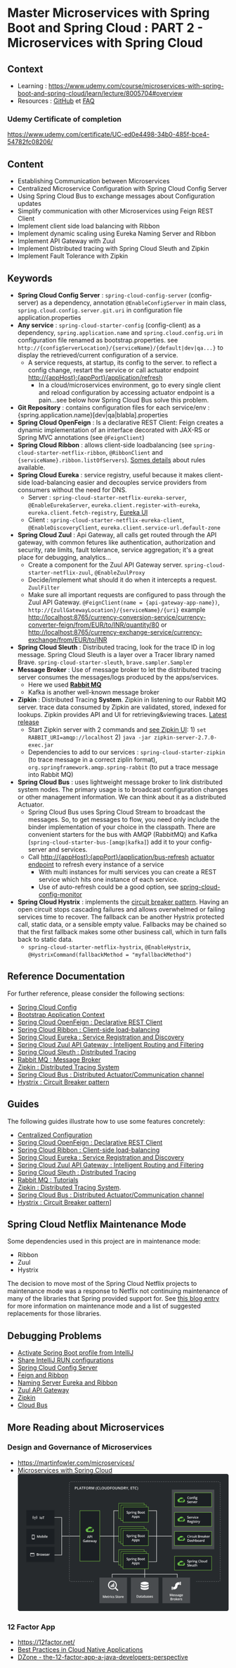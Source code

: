 # Master Microservices with Spring Boot and Spring Cloud : PART 2 - Microservices with Spring Cloud

## Context

* Learning : <https://www.udemy.com/course/microservices-with-spring-boot-and-spring-cloud/learn/lecture/8005704#overview>
* Resources : [GitHub](https://github.com/in28minutes/spring-microservices/tree/master/03.microservices) et [FAQ](https://github.com/in28minutes/in28minutes-initiatives/blob/master/The-in28Minutes-TroubleshootingGuide-And-FAQ/quick-start.md)

### Udemy Certificate of completion
<https://www.udemy.com/certificate/UC-ed0e4498-34b0-485f-bce4-54782fc08206/>

## Content

* Establishing Communication between Microservices
* Centralized Microservice Configuration with Spring Cloud Config Server
* Using Spring Cloud Bus to exchange messages about Configuration updates
* Simplify communication with other Microservices using Feign REST Client
* Implement client side load balancing with Ribbon
* Implement dynamic scaling using Eureka Naming Server and Ribbon
* Implement API Gateway with Zuul
* Implement Distributed tracing with Spring Cloud Sleuth and Zipkin
* Implement Fault Tolerance with Zipkin

## Keywords

* **Spring Cloud Config Server** : `spring-cloud-config-server` (config-server) as a dependency, annotation `@EnableConfigServer` in main class, `spring.cloud.config.server.git.uri` in configuration file application.properties
* **Any service** : `spring-cloud-starter-config` (config-client) as a dependency, `spring.application.name` and `spring.cloud.config.uri` in configuration file renamed as bootstrap.properties. see `http://{configServerLocation}/{serviceName}/{default|dev|qa...}` to display the retrieved/current configuration of a service.
  * A service requests, at startup, its config to the server. to reflect a config change, restart the service or call actuator endpoint <http://{appHost}:{appPort}/application/refresh>
    * In a cloud/microservices environment, go to every single client and reload configuration by accessing actuator endpoint is a pain...see below how Spring Cloud Bus solve this problem.
* **Git Repository** : contains configuration files for each service/env : {spring.application.name}[dev|qa|blabla].properties
* **Spring Cloud OpenFeign** : Is a declarative REST Client: Feign creates a dynamic implementation of an interface decorated with JAX-RS or Spring MVC annotations (see `@FeignClient`)
* **Spring Cloud Ribbon** : allows client-side loadbalancing (see `spring-cloud-starter-netflix-ribbon`, `@RibbonClient` and `{serviceName}.ribbon.listOfServers`). [Somes details](https://github.com/Netflix/ribbon/wiki/Working-with-load-balancers#common-rules) about rules available.
* **Spring Cloud Eureka** : service registry, useful because it makes client-side load-balancing easier and decouples service providers from consumers without the need for DNS.
  * Server : `spring-cloud-starter-netflix-eureka-server`, `@EnableEurekaServer`, `eureka.client.register-with-eureka`, `eureka.client.fetch-registry`, [Eureka UI](http://localhost:8761/)
  * Client : `spring-cloud-starter-netflix-eureka-client`, `@EnableDiscoveryClient`, `eureka.client.service-url.default-zone`
* **Spring Cloud Zuul** : Api Gateway, all calls get routed through the API gateway, with common fetures like authentication, authorization and security, rate limits, fault tolerance, service aggregation; it's a great place for debugging, analytics...
  * Create a component for the Zuul API Gateway server. `spring-cloud-starter-netflix-zuul`, `@EnableZuulProxy`
  * Decide/implement what should it do when it intercepts a request. `ZuulFilter`
  * Make sure all important requests are configured to pass through the Zuul API Gateway. `@FeignClient(name = {api-gateway-app-name})`, `http://{zullGatewayLocation}/{serviceName}/{uri}` example <http://localhost:8765/currency-conversion-service/currency-converter-feign/from/EUR/to/INR/quantity/80> or <http://localhost:8765/currency-exchange-service/currency-exchange/from/EUR/to/INR>
* **Spring Cloud Sleuth** : Distributed tracing, look for the trace ID in log message. Spring Cloud Sleuth is a layer over a Tracer library named Brave. `spring-cloud-starter-sleuth`, `brave.sampler.Sampler`
* **Message Broker** : Use of message broker to let the distributed tracing server consumes the messages/logs produced by the apps/services.
  * Here we used [**Rabbit MQ**](https://www.rabbitmq.com/)
  * Kafka is another well-known message broker
* **Zipkin** : Distributed Tracing **System**. Zipkin in listening to our Rabbit MQ server. trace data consumed by Zipkin are validated, stored, indexed for lookups. Zipkin provides API and UI for retrieving&viewing traces. [Latest release](https://search.maven.org/remote_content?g=io.zipkin&a=zipkin-server&v=LATEST&c=exec)
  * Start Zipkin server with 2 commands and [see Zipkin UI](http://localhost:9411): 1) `set RABBIT_URI=amqp://localhost`  2) `java -jar zipkin-server-2.7.0-exec.jar`
  * Dependencies to add to our services :  `spring-cloud-starter-zipkin` (to trace message in a correct ziplin format), `org.springframework.amqp.spring-rabbit` (to put a trace message into Rabbit MQ)
* **Spring Cloud Bus** : uses lightweight message broker to link distributed system nodes. The primary usage is to broadcast configuration changes or other management information. We can think about it as a distributed Actuator.
  * Spring Cloud Bus uses Spring Cloud Stream to broadcast the messages. So, to get messages to flow, you need only include the binder implementation of your choice in the classpath. There are convenient starters for the bus with AMQP (RabbitMQ) and Kafka (`spring-cloud-starter-bus-[amqp|kafka]`) add it to your config-server and services.
  * Call <http://{appHost}:{appPort}/application/bus-refresh> [actuator endpoint](https://cloud.spring.io/spring-cloud-bus/reference/html/#bus-endpoints) to refresh every instance of a service
    * With multi instances for multi services you can create a REST service which hits one instance of each service.
    * Use of auto-refresh could be a good option, see [spring-cloud-config-monitor](https://cloud.spring.io/spring-cloud-config/multi/multi__push_notifications_and_spring_cloud_bus.html)
* **Spring Cloud Hystrix** : implements the [circuit breaker pattern](https://martinfowler.com/bliki/CircuitBreaker.html). Having an open circuit stops cascading failures and allows overwhelmed or failing services time to recover. The fallback can be another Hystrix protected call, static data, or a sensible empty value. Fallbacks may be chained so that the first fallback makes some other business call, which in turn falls back to static data.
  * `spring-cloud-starter-netflix-hystrix`, `@EnableHystrix`, `@HystrixCommand(fallbackMethod = "myfallbackMethod")`

## Reference Documentation

For further reference, please consider the following sections:

* [Spring Cloud Config](https://cloud.spring.io/spring-cloud-config/reference/html/)
* [Bootstrap Application Context](https://cloud.spring.io/spring-cloud-commons/multi/multi__spring_cloud_context_application_context_services.html#_the_bootstrap_application_context)
* [Spring Cloud OpenFeign : Declarative REST Client](https://cloud.spring.io/spring-cloud-netflix/multi/multi_spring-cloud-feign.html)
* [Spring Cloud Ribbon : Client-side load-balancing](https://cloud.spring.io/spring-cloud-netflix/multi/multi_spring-cloud-ribbon.html)
* [Spring Cloud Eureka : Service Registration and Discovery](https://cloud.spring.io/spring-cloud-netflix/reference/html/#spring-cloud-eureka-server)
* [Spring Cloud Zuul API Gateway : Intelligent Routing and Filtering](https://cloud.spring.io/spring-cloud-netflix/multi/multi__router_and_filter_zuul.html)
* [Spring Cloud Sleuth : Distributed Tracing](https://cloud.spring.io/spring-cloud-sleuth/reference/html/)
* [Rabbit MQ : Message Broker](http://next.rabbitmq.com/documentation.html)
* [Zipkin : Distributed Tracing System](https://github.com/openzipkin/zipkin)
* [Spring Cloud Bus : Distributed Actuator/Communication channel](https://cloud.spring.io/spring-cloud-bus/reference/html/)
* [Hystrix : Circuit Breaker pattern](https://cloud.spring.io/spring-cloud-netflix/2.2.x/reference/html/#circuit-breaker-spring-cloud-circuit-breaker-with-hystrix)

## Guides

The following guides illustrate how to use some features concretely:

* [Centralized Configuration](https://spring.io/guides/gs/centralized-configuration/)
* [Spring Cloud OpenFeign : Declarative REST Client](https://spring.io/projects/spring-cloud-openfeign)
* [Spring Cloud Ribbon : Client-side load-balancing](https://spring.io/guides/gs/client-side-load-balancing/)
* [Spring Cloud Eureka : Service Registration and Discovery](https://spring.io/guides/gs/service-registration-and-discovery/)
* [Spring Cloud Zuul API Gateway : Intelligent Routing and Filtering](https://spring.io/guides/gs/routing-and-filtering/)
* [Spring Cloud Sleuth : Distributed Tracing](https://spring.io/projects/spring-cloud-sleuth#overview)
* [Rabbit MQ : Tutorials](https://www.rabbitmq.com/getstarted.html)
* [Zipkin : Distributed Tracing System](https://github.com/openzipkin/sleuth-webmvc-example#going-further).
* [Spring Cloud Bus : Distributed Actuator/Communication channel](https://spring.io/projects/spring-cloud-bus#samples)
* [Hystrix : Circuit Breaker pattern](https://spring.io/guides/gs/circuit-breaker/)]

## Spring Cloud Netflix Maintenance Mode

Some dependencies used in this project are in maintenance mode:

* Ribbon
* Zuul
* Hystrix

The decision to move most of the Spring Cloud Netflix projects to maintenance mode was a response to Netflix not continuing maintenance of many of the libraries that Spring provided support for.
See [this blog entry](https://spring.io/blog/2018/12/12/spring-cloud-greenwich-rc1-available-now#spring-cloud-netflix-projects-entering-maintenance-mode) for more information on maintenance mode and a list of suggested replacements for those libraries.

## Debugging Problems

* [Activate Spring Boot profile from IntelliJ](https://stackoverflow.com/a/52487280)
* [Share IntelliJ RUN configurations](https://www.jetbrains.com/help/idea/sharing-run-debug-configurations.html#)
* [Spring Cloud Config Server](https://github.com/in28minutes/in28minutes-initiatives/tree/master/The-in28Minutes-TroubleshootingGuide-And-FAQ#debugging-problems-with-spring-cloud-config-server)
* [Feign and Ribbon](https://github.com/in28minutes/in28minutes-initiatives/tree/master/The-in28Minutes-TroubleshootingGuide-And-FAQ#debugging-problems-with-feign-and-ribbon)
* [Naming Server Eureka and Ribbon](https://github.com/in28minutes/in28minutes-initiatives/tree/master/The-in28Minutes-TroubleshootingGuide-And-FAQ#debugging-problems-with-naming-server-eureka-and-ribbon)
* [Zuul API Gateway](https://github.com/in28minutes/in28minutes-initiatives/tree/master/The-in28Minutes-TroubleshootingGuide-And-FAQ#debugging-problems-with-zuul-api-gateway)
* [Zipkin](https://github.com/in28minutes/in28minutes-initiatives/tree/master/The-in28Minutes-TroubleshootingGuide-And-FAQ#debugging-problems-with-zipkin)
* [Cloud Bus](https://github.com/in28minutes/in28minutes-initiatives/tree/master/The-in28Minutes-TroubleshootingGuide-And-FAQ#bus-refresh-does-not-work)
  
## More Reading about Microservices

### Design and Governance of Microservices

* <https://martinfowler.com/microservices/>
* [Microservices with Spring Cloud](https://spring.io/microservices)
![diagram-microservices](diagram-microservices-dark.svg)

### 12 Factor App

* <https://12factor.net/>
* [Best Practices in Cloud Native Applications](https://www.youtube.com/watch?v=wjqBxJX35fU>)
* [DZone - the-12-factor-app-a-java-developers-perspective](https://dzone.com/articles/the-12-factor-app-a-java-developers-perspective)
